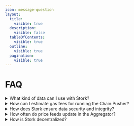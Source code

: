 ```yaml
---
icon: message-question
layout:
  title:
    visible: true
  description:
    visible: false
  tableOfContents:
    visible: true
  outline:
    visible: true
  pagination:
    visible: true
---
```


# FAQ



<details>

<summary>What kind of data can I use with Stork?</summary>

Stork is designed to be used with any data that can be represented as a number and timestamp. For more information on this, please see [Core Concepts](../introduction/core-concepts.md#temporal-numeric-values).

</details>

<details>

<summary>How can I estimate gas fees for running the Chain Pusher?</summary>

Estimating gas fees for putting data on chain with the Chain Pusher can be difficult. This is due to a couple reasons:

* Gas prices vary chain-to-chain, even Testnet-to-Mainnet of the same chain.
* Gas prices can vary based on block-to-block or epoch-to-epoch network conditions on some chains.

That being said, Stork has written our contracts to be optimized for gas efficiency, so can be sure the gas to put an update on-chain is the lowest you can get with any oracle.

</details>

<details>

<summary>How does Stork ensure data security and integrity?</summary>

Stork ensures data security and integrity via two methods.

Firstly, Stork uses a series of signatures and verifications to validate that data is always coming from where it says it is, ensuring security. For more information, see [How It Works](../introduction/how-it-works.md#verifiability).

Secondly, Stork uses multiple decentralized publishers feeding data to the Aggregator, which are then aggregated in a way to protect against errant publishers feed bad or malicious data. For More information, see [How It Works](../introduction/how-it-works.md#aggregators).

</details>

<details>

<summary>How often do price feeds update in the Aggregator?</summary>

Stork Aggregators are blazingly fast. Though configurable through the [COS](../introduction/products.md#composite-oracle-service), Aggregators typically update every 500ms at the slowest, and on the order of sub 10ms at the fastest during periods of high volatility. For more information, see [How It Works.](../introduction/how-it-works.md#aggregators)&#x20;

</details>

<details>

<summary>How is Stork decentralized?</summary>

Stork uses a decentralized network of independent publishers that contribute data to Stork. This enables decentralization and protects against pitfalls of a single point of failure.&#x20;

Stork also supports direct access to publisher data in the unlikely event of downtime. For details, please reach out to [sales@stork.network](mailto:sales@stork.network). &#x20;

For more information, see [How It Works](../introduction/how-it-works.md#publishers).

</details>
